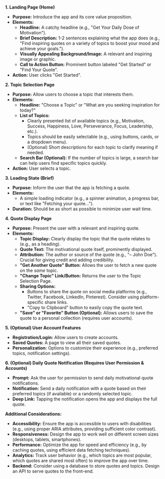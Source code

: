 **1. Landing Page (Home)**

- **Purpose:** Introduce the app and its core value proposition.
- **Elements:**
  - **Headline:** A catchy headline (e.g., "Get Your Daily Dose of Motivation").
  - **Brief Description:** 1-2 sentences explaining what the app does (e.g., "Find inspiring quotes on a variety of topics to boost your mood and achieve your goals.").
  - **Visually Appealing Background/Image:** A relevant and inspiring image or graphic.
  - **Call to Action Button:** Prominent button labeled "Get Started" or "Find Your Quote".
- **Action:** User clicks "Get Started".

**2. Topic Selection Page**

- **Purpose:** Allow users to choose a topic that interests them.
- **Elements:**
  - **Headline:** "Choose a Topic" or "What are you seeking inspiration for today?"
  - **List of Topics:**
    - Clearly presented list of available topics (e.g., Motivation, Success, Happiness, Love, Perseverance, Focus, Leadership, etc.).
    - Topics should be easily selectable (e.g., using buttons, cards, or a dropdown menu).
    - (Optional) Short descriptions for each topic to clarify meaning if needed.
  - **Search Bar (Optional):** If the number of topics is large, a search bar can help users find specific topics quickly.
- **Action:** User selects a topic.

**3. Loading State (Brief)**

- **Purpose:** Inform the user that the app is fetching a quote.
- **Elements:**
  - A simple loading indicator (e.g., a spinner animation, a progress bar, or text like "Fetching your quote...").
- **Duration:** Should be as short as possible to minimize user wait time.

**4. Quote Display Page**

- **Purpose:** Present the user with a relevant and inspiring quote.
- **Elements:**
  - **Topic Display:** Clearly display the topic that the quote relates to (e.g., as a heading).
  - **Quote Text:** The motivational quote itself, prominently displayed.
  - **Attribution:** The author or source of the quote (e.g., "– John Doe"). Crucial for giving credit and adding credibility.
  - **"Get Another Quote" Button:** Allows the user to fetch a new quote on the _same_ topic.
  - **"Change Topic" Link/Button:** Returns the user to the Topic Selection Page.
  - **Sharing Options:**
    - Buttons to share the quote on social media platforms (e.g., Twitter, Facebook, LinkedIn, Pinterest). Consider using platform-specific share links.
    - "Copy to Clipboard" button to easily copy the quote text.
  - **"Save" or "Favorite" Button (Optional):** Allows users to save the quote to a personal collection (requires user accounts).

**5. (Optional) User Account Features**

- **Registration/Login:** Allow users to create accounts.
- **Saved Quotes:** A page to view all their saved quotes.
- **Personalization:** Options to customize their experience (e.g., preferred topics, notification settings).

**6. (Optional) Daily Quote Notification (Requires User Permission & Accounts)**

- **Prompt:** Ask the user for permission to send daily motivational quote notifications.
- **Notification:** Send a daily notification with a quote based on their preferred topics (if available) or a randomly selected topic.
- **Deep Link:** Tapping the notification opens the app and displays the full quote.


**Additional Considerations:**

- **Accessibility:** Ensure the app is accessible to users with disabilities (e.g., using proper ARIA attributes, providing sufficient color contrast).
- **Responsiveness:** Design the app to work well on different screen sizes (desktops, tablets, smartphones).
- **Performance:** Optimize the app for speed and efficiency (e.g., by caching quotes, using efficient data fetching techniques).
- **Analytics:** Track user behavior (e.g., which topics are most popular, which quotes are shared most often) to improve the app over time.
- **Backend:** Consider using a database to store quotes and topics. Design an API to serve quotes to the front-end.
